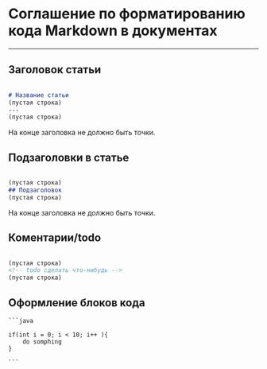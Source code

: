 # Соглашение по форматированию кода Markdown в документах

---

## Заголовок статьи

```md

# Название статьи
(пустая строка)
---
(пустая строка)

```

На конце заголовка не должно быть точки.

## Подзаголовки в статье

```md

(пустая строка)
## Подзаголовок
(пустая строка)

```

На конце заголовка не должно быть точки.

## Коментарии/todo

```md

(пустая строка)
<!-- todo сделать что-нибудь -->
(пустая строка)

```

## Оформление блоков кода

    ```java

    if(int i = 0; i < 10; i++ ){
        do somphing
    }

    ```



